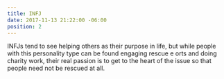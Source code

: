 ```yaml
---
title: INFJ
date: 2017-11-13 21:22:00 -06:00
position: 2
---
```


INFJs tend to see helping others as their purpose in life, but while people with this personality type can be found engaging rescue e orts and doing charity work, their real passion is to get to the heart of the issue so that people need not be rescued at all.